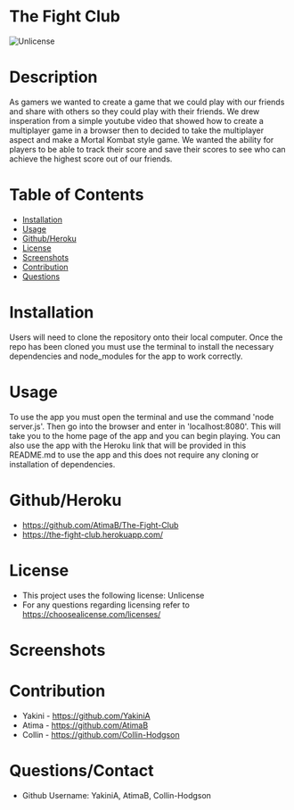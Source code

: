 # The Fight Club

![Unlicense](https://img.shields.io/badge/License-Unlicense-green.svg)

# Description

As gamers we wanted to create a game that we could play with our friends and share with others so they could play with their friends. We drew insperation from a simple youtube video that showed how to create a multiplayer game in a browser then to decided to take the multiplayer aspect and make a Mortal Kombat style game. We wanted the ability for players to be able to track their score and save their scores to see who can achieve the highest score out of our friends.

# Table of Contents

- [Installation](#Installation)
- [Usage](#Usage)
- [Github/Heroku](#Github/Heroku)
- [License](#License)
- [Screenshots](#Screenshots)
- [Contribution](#Contribution)
- [Questions](#Questions)

# Installation

Users will need to clone the repository onto their local computer. Once the repo has been cloned you must use the terminal to install the necessary dependencies and node_modules for the app to work correctly.

# Usage

To use the app you must open the terminal and use the command 'node server.js'. Then go into the browser and enter in 'localhost:8080'. This will take you to the home page of the app and you can begin playing. You can also use the app with the Heroku link that will be provided in this README.md to use the app and this does not require any cloning or installation of dependencies.

# Github/Heroku

- https://github.com/AtimaB/The-Fight-Club
- https://the-fight-club.herokuapp.com/

# License

- This project uses the following license: Unlicense
- For any questions regarding licensing refer to https://choosealicense.com/licenses/

# Screenshots

# Contribution

- Yakini - https://github.com/YakiniA
- Atima - https://github.com/AtimaB
- Collin - https://github.com/Collin-Hodgson

# Questions/Contact

- Github Username: YakiniA, AtimaB, Collin-Hodgson
